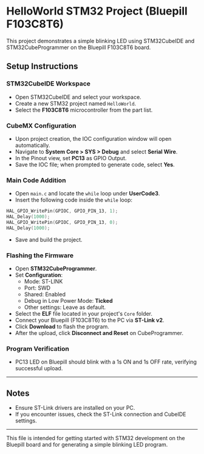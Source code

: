 # HelloWorld STM32 Project (Bluepill F103C8T6)


This project demonstrates a simple blinking LED using STM32CubeIDE and STM32CubeProgrammer on the Bluepill F103C8T6 board.

## Setup Instructions

### STM32CubeIDE Workspace

- Open STM32CubeIDE and select your workspace.
- Create a new STM32 project named `HelloWorld`.
- Select the **F103C8T6** microcontroller from the part list.

### CubeMX Configuration

- Upon project creation, the IOC configuration window will open automatically.
- Navigate to **System Core > SYS > Debug** and select **Serial Wire**.
- In the Pinout view, set **PC13** as GPIO Output.
- Save the IOC file; when prompted to generate code, select **Yes**.

### Main Code Addition

- Open `main.c` and locate the `while` loop under **UserCode3**.
- Insert the following code inside the `while` loop:

```c
HAL_GPIO_WritePin(GPIOC, GPIO_PIN_13, 1);
HAL_Delay(1000);
HAL_GPIO_WritePin(GPIOC, GPIO_PIN_13, 0);
HAL_Delay(1000);
```

- Save and build the project.

### Flashing the Firmware

- Open **STM32CubeProgrammer**.
- Set **Configuration**:
  - Mode: ST-LINK
  - Port: SWD
  - Shared: Enabled
  - Debug in Low Power Mode: **Ticked**
  - Other settings: Leave as default.
- Select the **ELF** file located in your project's `Core` folder.
- Connect your Bluepill (F103C8T6) to the PC via **ST-Link v2**.
- Click **Download** to flash the program.
- After the upload, click **Disconnect and Reset** on CubeProgrammer.

### Program Verification

- PC13 LED on Bluepill should blink with a 1s ON and 1s OFF rate, verifying successful upload.

***

## Notes

- Ensure ST-Link drivers are installed on your PC.
- If you encounter issues, check the ST-Link connection and CubeIDE settings.

***

This file is intended for getting started with STM32 development on the Bluepill board and for generating a simple blinking LED program.